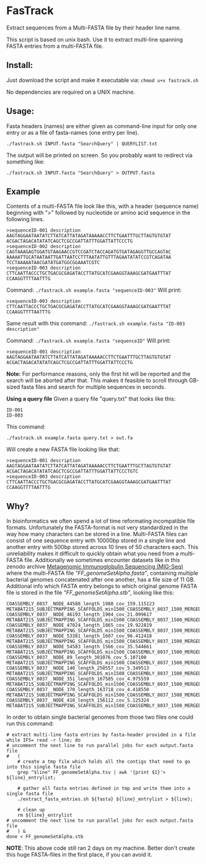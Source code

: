 # FasTrack
Extract sequences from a Multi-FASTA file by their header line name.

This script is based on unix bash. 
Use it to extract multi-line spanning FASTA entries from a multi-FASTA file.

## Install:
Just download the script and make it executable via:
`chmod u+x fastrack.sh`

No dependencies are required on a UNIX machine.

## Usage:
Fasta headers (names) are either given as command-line input for only one entry or as a file of fasta-names (one entry per line).

`./fastrack.sh INPUT.fasta "SearchQuery" | QUERYLIST.txt`

The output will be printed on screen. So you probably want to redirect via something like:

`./fastrack.sh INPUT.fasta "SearchQuery" > OUTPUT.fasta`

## Example
Contents of a multi-FASTA file look like this, with a header (sequence name) beginning with ">" followed by nucleotide or amino acid sequence in the following lines.

```
>sequenceID-001 description
AAGTAGGAATAATATCTTATCATTATAGATAAAAACCTTCTGAATTTGCTTAGTGTGTAT
ACGACTAGACATATATCAGCTCGCCGATTATTTGGATTATTCCCTG
>sequenceID-002 description
CAGTAAAGAGTGGATGTAAGAACCGTCCGATCTACCAGATGTGATAGAGGTTGCCAGTAC
AAAAATTGCATAATAATTGATTAATCCTTTAATATTGTTTAGAATATATCCGTCAGATAA
TCCTAAAAATAACGATATGATGGCGGAAATCGTC
>sequenceID-003 description
CTTCAATTACCCTGCTGACGCGAGATACCTTATGCATCGAAGGTAAAGCGATGAATTTAT
CCAAGGTTTTAATTTG
```

Command:
`./fastrack.sh example.fasta "sequenceID-003"`
Will print:
```
>sequenceID-003 description
CTTCAATTACCCTGCTGACGCGAGATACCTTATGCATCGAAGGTAAAGCGATGAATTTAT
CCAAGGTTTTAATTTG
```
Same result with this command:
`./fastrack.sh example.fasta "ID-003 description"`

Command:
`./fastrack.sh example.fasta "sequenceID"`
Will print:
```
>sequenceID-001 description
AAGTAGGAATAATATCTTATCATTATAGATAAAAACCTTCTGAATTTGCTTAGTGTGTAT
ACGACTAGACATATATCAGCTCGCCGATTATTTGGATTATTCCCTG
```
**Note:** For performance reasons, only the first hit will be reported and the search will be aborted after that.
This makes it feasible to scroll through GB-sized fasta files and search for multiple sequences in seconds.

**Using a query file**
Given a query file "query.txt" that looks like this:
```
ID-001
ID-003
```
This command:

`./fastrack.sh example.fasta query.txt > out.fa`

Will create a new FASTA file looking like that:

```
>sequenceID-001 description
AAGTAGGAATAATATCTTATCATTATAGATAAAAACCTTCTGAATTTGCTTAGTGTGTAT
ACGACTAGACATATATCAGCTCGCCGATTATTTGGATTATTCCCTGTC
>sequenceID-003 description
CTTCAATTACCCTGCTGACGCGAGATACCTTATGCATCGAAGGTAAAGCGATGAATTTAT
CCAAGGTTTTAATTTG
```

## Why?
In bioinformatics we often spend a lot of time reformating incompatible file formats.
Unfortunately the FASTA-format is not very standardized in the way how many characters can be stored in a line.
Multi-FASTA files can consist of one sequence entry with 10000bp stored in a single line and another entry with 500bp stored across 10 lines of 50 characters each.
This unreliability makes it difficult to quickly obtain what you need from a multi-FASTA file.
Additionally we sometimes encounter datasets like in this zenodo archive [Metagenomic Immunoglobulin Sequencing (MIG-Seq)](https://doi.org/10.5281/zenodo.11154974) where the multi-FASTA file *"FF_genomeSetAlpha.fasta"*, containing multiple bacterial genomes concatenated after one another, has a file size of 11 GB.
Additional info which FASTA entry belongs to which original genome FASTA file is stored in the file *"FF_genomeSetAlpha.stb"*, looking like this:

```
COASSEMBLY_8037__NODE_44588_length_1988_cov_159.115123	METABAT215_SUBJECTMAPPING_SCAFFOLDS_min1500_COASSEMBLY_8037_1500_MERGED_77_METASPADES__.259.fa
COASSEMBLY_8037__NODE_46193_length_1904_cov_21.099617	METABAT215_SUBJECTMAPPING_SCAFFOLDS_min1500_COASSEMBLY_8037_1500_MERGED_77_METASPADES__.259.fa
COASSEMBLY_8037__NODE_47024_length_1865_cov_19.922819	METABAT215_SUBJECTMAPPING_SCAFFOLDS_min1500_COASSEMBLY_8037_1500_MERGED_77_METASPADES__.259.fa
COASSEMBLY_8037__NODE_53381_length_1607_cov_96.412418	METABAT215_SUBJECTMAPPING_SCAFFOLDS_min1500_COASSEMBLY_8037_1500_MERGED_77_METASPADES__.259.fa
COASSEMBLY_8037__NODE_54583_length_1566_cov_35.544661	METABAT215_SUBJECTMAPPING_SCAFFOLDS_min1500_COASSEMBLY_8037_1500_MERGED_77_METASPADES__.259.fa
COASSEMBLY_8037__NODE_89_length_301076_cov_5.107100	METABAT215_SUBJECTMAPPING_SCAFFOLDS_min1500_COASSEMBLY_8037_1500_MERGED_77_METASPADES__.27.fa
COASSEMBLY_8037__NODE_140_length_250557_cov_5.349513	METABAT215_SUBJECTMAPPING_SCAFFOLDS_min1500_COASSEMBLY_8037_1500_MERGED_77_METASPADES__.27.fa
COASSEMBLY_8037__NODE_351_length_167585_cov_4.975559	METABAT215_SUBJECTMAPPING_SCAFFOLDS_min1500_COASSEMBLY_8037_1500_MERGED_77_METASPADES__.27.fa
COASSEMBLY_8037__NODE_370_length_163718_cov_4.418550	METABAT215_SUBJECTMAPPING_SCAFFOLDS_min1500_COASSEMBLY_8037_1500_MERGED_77_METASPADES__.27.fa
COASSEMBLY_8037__NODE_410_length_156112_cov_5.125324	METABAT215_SUBJECTMAPPING_SCAFFOLDS_min1500_COASSEMBLY_8037_1500_MERGED_77_METASPADES__.27.fa
```

In order to obtain single bacterial genomes from those two files one could run this command:

```
# extract multi-line fasta entries by fasta-header provided in a file
while IFS= read -r line; do
# uncomment the next line to run parallel jobs for each output.fasta file
#	( 
	# create a tmp file which holds all the contigs that need to go into this single fasta file
	grep "$line" FF_genomeSetAlpha.tsv | awk '{print $1}'> ${line}_entrylist;

	# gather all fasta entries defined in tmp and write them into a single fasta file
	./extract_fasta_entries.sh ${fasta} ${line}_entrylist > ${line}; 

	# clean up
	rm ${line}_entrylist
# uncomment the next line to run parallel jobs for each output.fasta file
#	) &
done < FF_genomeSetAlpha.stb
```
**NOTE**: This above code still ran 2 days on my machine. Better don't create this huge FASTA-files in the first place, if you can avoid it.





